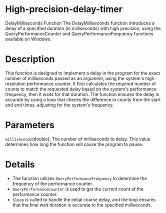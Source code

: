 ﻿# High-precision-delay-timer
 DelayMilliseconds Function
The DelayMilliseconds function introduces a delay of a specified duration (in milliseconds) with high precision, using the QueryPerformanceCounter and QueryPerformanceFrequency functions available on Windows.

# Description

This function is designed to implement a delay in the program for the exact number of milliseconds passed as an argument, using the system's high-resolution performance counter. It first calculates the required number of counts to match the requested delay based on the system's performance frequency, then it waits for that duration. The function ensures the delay is accurate by using a loop that checks the difference in counts from the start and end times, adjusting for the system's frequency.

# Parameters
`milliseconds`(double): The number of milliseconds to delay. This value determines how long the function will cause the program to pause.
# Details
* The function utilizes `QueryPerformanceFrequency` to determine the frequency of the performance counter.
* `QueryPerformanceCounter` is used to get the current count of the performance counter.
* `Sleep` is called to handle the initial coarse delay, and the loop ensures that the final wait duration is accurate to the specified milliseconds.
